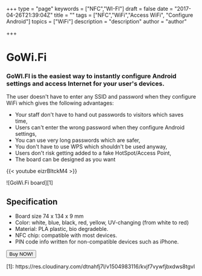 +++
type = "page"
keywords = ["NFC","WI-FI"]
draft = false
date = "2017-04-26T21:39:04Z"
title = ""
tags = ["NFC","WiFi","Access WiFi", "Configure Android"]
topics = ["WiFi"]
description = "description"
author = "author"

+++
# GoWi.Fi
###  GoWI.FI is the easiest way to instantly configure Android settings and access Internet for your user's devices.
The user doesn't have to enter any SSID and password when they configure WiFi which gives the following advantages:

 - Your staff don't have to hand out passwords to visitors which saves time,
 - Users can't enter the wrong password when they configure Android settings,
 - You can use very long passwords which are safer,
 - You don't have to use WPS which shouldn't be used anyway,
- Users don't risk getting added to a fake HotSpot/Access Point,
 - The board can be designed as you want

{{< youtube eizrBItckM4 >}}

![GoWi.Fi board][1]

## Specification 
 - Board size 74 x 134 x 9 mm
 - Color: white, blue, black, red, yellow, UV-changing (from white to red)
 - Material: PLA plastic, bio degradeble.
 - NFC chip: compatible with most devices.
 - PIN code info written for non-compatible devices such as iPhone.

<button
class="btn btn-primary btn-lg uppercase page-scroll snipcart-add-item"
data-item-id="gowifisign"
data-item-name="GoWi.Fi Sign"
data-item-price="35.00"
data-item-weight="100"
data-item-url="https://www.gowi.fi/"
data-item-stackable="false"
data-item-custom1-name="Network name (SSID)"
data-item-custom1-required="true"
data-item-custom2-name="Wi-Fi Password"
data-item-custom2-required="true"
data-item-custom3-name="Select color"
data-item-custom3-options="White|Blue|Black|Red|Yellow|UV-changing"
data-item-custom3-value="White"
data-item-custom4-name="Select material"
data-item-custom4-options="PLA Plastic|Bio degradable"
data-item-custom4-value="PLA Plastic"
data-item-description="Custom designed Instant GoWi.Fi Sign with NFC">
    Buy NOW!
</button>
</p>
  [1]: https://res.cloudinary.com/dtnahfj7l/v1504983116/kvjf7vywfjbxdws8tgvl

